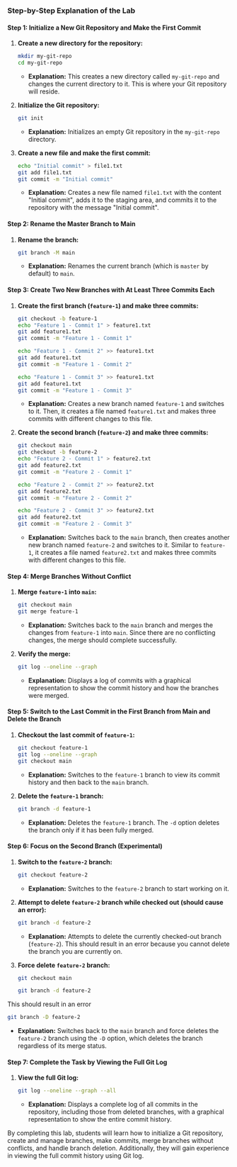 ### Step-by-Step Explanation of the Lab

#### Step 1: Initialize a New Git Repository and Make the First Commit

1. **Create a new directory for the repository:**
   ```bash
   mkdir my-git-repo
   cd my-git-repo
   ```
   - **Explanation:** This creates a new directory called `my-git-repo` and changes the current directory to it. This is where your Git repository will reside.

2. **Initialize the Git repository:**
   ```bash
   git init
   ```
   - **Explanation:** Initializes an empty Git repository in the `my-git-repo` directory.

3. **Create a new file and make the first commit:**
   ```bash
   echo "Initial commit" > file1.txt
   git add file1.txt
   git commit -m "Initial commit"
   ```
   - **Explanation:** Creates a new file named `file1.txt` with the content "Initial commit", adds it to the staging area, and commits it to the repository with the message "Initial commit".

#### Step 2: Rename the Master Branch to Main

1. **Rename the branch:**
   ```bash
   git branch -M main
   ```
   - **Explanation:** Renames the current branch (which is `master` by default) to `main`.

#### Step 3: Create Two New Branches with At Least Three Commits Each

1. **Create the first branch (`feature-1`) and make three commits:**
   ```bash
   git checkout -b feature-1
   echo "Feature 1 - Commit 1" > feature1.txt
   git add feature1.txt
   git commit -m "Feature 1 - Commit 1"

   echo "Feature 1 - Commit 2" >> feature1.txt
   git add feature1.txt
   git commit -m "Feature 1 - Commit 2"

   echo "Feature 1 - Commit 3" >> feature1.txt
   git add feature1.txt
   git commit -m "Feature 1 - Commit 3"
   ```
   - **Explanation:** Creates a new branch named `feature-1` and switches to it. Then, it creates a file named `feature1.txt` and makes three commits with different changes to this file.

2. **Create the second branch (`feature-2`) and make three commits:**
   ```bash
   git checkout main
   git checkout -b feature-2
   echo "Feature 2 - Commit 1" > feature2.txt
   git add feature2.txt
   git commit -m "Feature 2 - Commit 1"

   echo "Feature 2 - Commit 2" >> feature2.txt
   git add feature2.txt
   git commit -m "Feature 2 - Commit 2"

   echo "Feature 2 - Commit 3" >> feature2.txt
   git add feature2.txt
   git commit -m "Feature 2 - Commit 3"
   ```
   - **Explanation:** Switches back to the `main` branch, then creates another new branch named `feature-2` and switches to it. Similar to `feature-1`, it creates a file named `feature2.txt` and makes three commits with different changes to this file.

#### Step 4: Merge Branches Without Conflict

1. **Merge `feature-1` into `main`:**
   ```bash
   git checkout main
   git merge feature-1
   ```
   - **Explanation:** Switches back to the `main` branch and merges the changes from `feature-1` into `main`. Since there are no conflicting changes, the merge should complete successfully.

2. **Verify the merge:**
   ```bash
   git log --oneline --graph
   ```
   - **Explanation:** Displays a log of commits with a graphical representation to show the commit history and how the branches were merged.

#### Step 5: Switch to the Last Commit in the First Branch from Main and Delete the Branch

1. **Checkout the last commit of `feature-1`:**
   ```bash
   git checkout feature-1
   git log --oneline --graph
   git checkout main
   ```
   - **Explanation:** Switches to the `feature-1` branch to view its commit history and then back to the `main` branch.

2. **Delete the `feature-1` branch:**
   ```bash
   git branch -d feature-1
   ```
   - **Explanation:** Deletes the `feature-1` branch. The `-d` option deletes the branch only if it has been fully merged.

#### Step 6: Focus on the Second Branch (Experimental)

1. **Switch to the `feature-2` branch:**
   ```bash
   git checkout feature-2
   ```
   - **Explanation:** Switches to the `feature-2` branch to start working on it.

2. **Attempt to delete `feature-2` branch while checked out (should cause an error):**
   ```bash
   git branch -d feature-2
   ```
   - **Explanation:** Attempts to delete the currently checked-out branch (`feature-2`). This should result in an error because you cannot delete the branch you are currently on.

3. **Force delete `feature-2` branch:**
   ```bash
   git checkout main
   ```
  
   ```bash
   git branch -d feature-2
   ```
  This should result in an error


   ```bash
   git branch -D feature-2
   ```
  
   - **Explanation:** Switches back to the `main` branch and force deletes the `feature-2` branch using the `-D` option, which deletes the branch regardless of its merge status.

#### Step 7: Complete the Task by Viewing the Full Git Log

1. **View the full Git log:**
   ```bash
   git log --oneline --graph --all
   ```
   - **Explanation:** Displays a complete log of all commits in the repository, including those from deleted branches, with a graphical representation to show the entire commit history.

By completing this lab, students will learn how to initialize a Git repository, create and manage branches, make commits, merge branches without conflicts, and handle branch deletion. Additionally, they will gain experience in viewing the full commit history using Git log.
